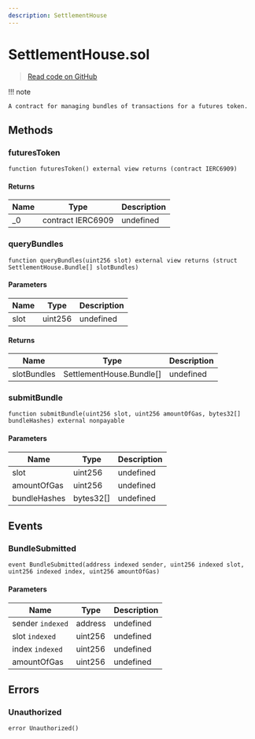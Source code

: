 ```yaml
---
description: SettlementHouse
---
```


# SettlementHouse.sol

> [Read code on GitHub](https://github.com/manifoldfinance/xga-auctioneer-v1/blob/master/src/SettlementHouse.sol)

!!! note

    A contract for managing bundles of transactions for a futures token.

## Methods

### futuresToken

```solidity title="Solidity"
function futuresToken() external view returns (contract IERC6909)
```

#### Returns

| Name | Type              | Description |
| ---- | ----------------- | ----------- |
| \_0  | contract IERC6909 | undefined   |

### queryBundles

```solidity title="Solidity"
function queryBundles(uint256 slot) external view returns (struct SettlementHouse.Bundle[] slotBundles)
```

#### Parameters

| Name | Type    | Description |
| ---- | ------- | ----------- |
| slot | uint256 | undefined   |

#### Returns

| Name        | Type                     | Description |
| ----------- | ------------------------ | ----------- |
| slotBundles | SettlementHouse.Bundle[] | undefined   |

### submitBundle

```solidity title="Solidity"
function submitBundle(uint256 slot, uint256 amountOfGas, bytes32[] bundleHashes) external nonpayable
```

#### Parameters

| Name         | Type      | Description |
| ------------ | --------- | ----------- |
| slot         | uint256   | undefined   |
| amountOfGas  | uint256   | undefined   |
| bundleHashes | bytes32[] | undefined   |

## Events

### BundleSubmitted

```solidity title="Solidity"
event BundleSubmitted(address indexed sender, uint256 indexed slot, uint256 indexed index, uint256 amountOfGas)
```

#### Parameters

| Name             | Type    | Description |
| ---------------- | ------- | ----------- |
| sender `indexed` | address | undefined   |
| slot `indexed`   | uint256 | undefined   |
| index `indexed`  | uint256 | undefined   |
| amountOfGas      | uint256 | undefined   |

## Errors

### Unauthorized

```solidity title="Solidity"
error Unauthorized()
```

